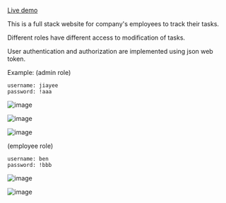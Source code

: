 [Live demo](https://swiftnote-tpdp.onrender.com)

This is a full stack website for company's employees to track their tasks.

Different roles have different access to modification of tasks.

User authentication and authorization are implemented using json web token.

Example: 
(admin role) 

```
username: jiayee
password: !aaa
```

![image](https://github.com/chongjiayee0156/fullstack-note-tracking/assets/126530325/ec76a7c8-4a6c-4a97-b8d9-2e9e0c8e5f69)

![image](https://github.com/chongjiayee0156/fullstack-note-tracking/assets/126530325/aa0aa3f5-bb34-40b5-8e81-9e6f6c0f93bf)

![image](https://github.com/chongjiayee0156/fullstack-note-tracking/assets/126530325/c5cbb959-823c-49e7-9685-dfff3cdc59f9)



(employee role)
```
username: ben
password: !bbb
```

![image](https://github.com/chongjiayee0156/fullstack-note-tracking/assets/126530325/6c1b4cdc-3546-416c-a8e4-7d500be5c108)

![image](https://github.com/chongjiayee0156/fullstack-note-tracking/assets/126530325/0d5ee427-89b0-4aca-ba6f-37b2732e44ad)

